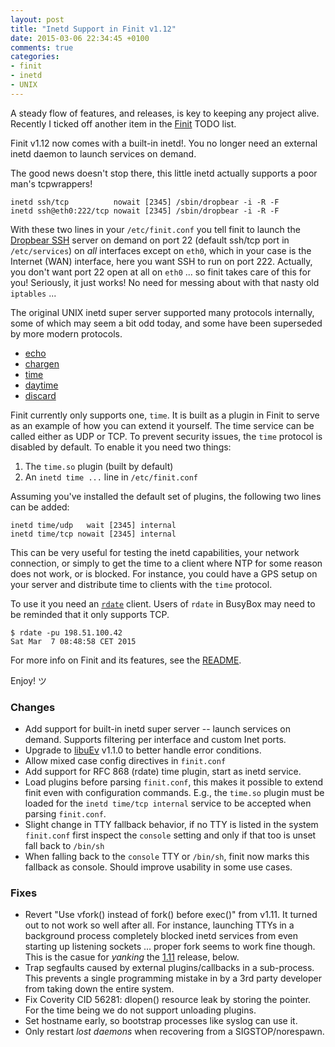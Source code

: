 ```yaml
---
layout: post
title: "Inetd Support in Finit v1.12"
date: 2015-03-06 22:34:45 +0100
comments: true
categories:
- finit
- inetd
- UNIX
---
```


A steady flow of features, and releases, is key to keeping any project
alive.  Recently I ticked off another item in the [Finit](/finit.html)
TODO list.

Finit v1.12 now comes with a built-in inetd!.  You no longer need an
external inetd daemon to launch services on demand.

The good news doesn't stop there, this little inetd actually supports a
poor man's tcpwrappers!

    inetd ssh/tcp          nowait [2345] /sbin/dropbear -i -R -F
    inetd ssh@eth0:222/tcp nowait [2345] /sbin/dropbear -i -R -F

With these two lines in your `/etc/finit.conf` you tell finit to launch
the [Dropbear SSH](https://matt.ucc.asn.au/dropbear/dropbear.html)
server on demand on port 22 (default ssh/tcp port in `/etc/services`) on
*all* interfaces except on `eth0`, which in your case is the Internet
(WAN) interface, here you want SSH to run on port 222.  Actually, you
don't want port 22 open at all on `eth0` ... so finit takes care of this
for you!  Seriously, it just works!  No need for messing about with that
nasty old `iptables` ...

The original UNIX inetd super server supported many protocols
internally, some of which may seem a bit odd today, and some have been
superseded by more modern protocols.

* [echo](http://en.wikipedia.org/wiki/Echo_Protocol)
* [chargen](http://en.wikipedia.org/wiki/Character_Generator_Protocol)
* [time](http://en.wikipedia.org/wiki/Time_Protocol)
* [daytime](http://en.wikipedia.org/wiki/Daytime_Protocol)
* [discard](http://en.wikipedia.org/wiki/Discard_Protocol)

Finit currently only supports one, `time`.  It is built as a plugin in
Finit to serve as an example of how you can extend it yourself.  The
time service can be called either as UDP or TCP.  To prevent security
issues, the `time` protocol is disabled by default.  To enable it you
need two things:

1. The `time.so` plugin (built by default)
2. An `inetd time ...` line in `/etc/finit.conf`

Assuming you've installed the default set of plugins, the following two
lines can be added:

    inetd time/udp   wait [2345] internal
	inetd time/tcp nowait [2345] internal

This can be very useful for testing the inetd capabilities, your network
connection, or simply to get the time to a client where NTP for some
reason does not work, or is blocked.  For instance, you could have a GPS
setup on your server and distribute time to clients with the `time`
protocol.

To use it you need an [`rdate`](http://www.aelius.com/njh/rdate/)
client.  Users of `rdate` in BusyBox may need to be reminded that it
only supports TCP.

    $ rdate -pu 198.51.100.42
	Sat Mar  7 08:48:58 CET 2015

For more info on Finit and its features, see the [README].

Enjoy! ツ

<!-- more -->

### Changes
* Add support for built-in inetd super server -- launch services on
  demand.  Supports filtering per interface and custom Inet ports.
* Upgrade to [libuEv] v1.1.0 to better handle error conditions.
* Allow mixed case config directives in `finit.conf`
* Add support for RFC 868 (rdate) time plugin, start as inetd service.
* Load plugins before parsing `finit.conf`, this makes it possible to
  extend finit even with configuration commands.  E.g., the `time.so`
  plugin must be loaded for the `inetd time/tcp internal` service to be
  accepted when parsing `finit.conf`.
* Slight change in TTY fallback behavior, if no TTY is listed in the
  system `finit.conf` first inspect the `console` setting and only if
  that too is unset fall back to `/bin/sh`
* When falling back to the `console` TTY or `/bin/sh`, finit now marks
  this fallback as console.  Should improve usability in some use cases.

### Fixes
* Revert "Use vfork() instead of fork() before exec()" from v1.11.  It
  turned out to not work so well after all.  For instance, launching
  TTYs in a background process completely blocked inetd services from
  even starting up listening sockets ... proper fork seems to work fine
  though.  This is the casue for *yanking* the [1.11] release, below.
* Trap segfaults caused by external plugins/callbacks in a sub-process.
  This prevents a single programming mistake in by a 3rd party developer
  from taking down the entire system.
* Fix Coverity CID 56281: dlopen() resource leak by storing the pointer.
  For the time being we do not support unloading plugins.
* Set hostname early, so bootstrap processes like syslog can use it.
* Only restart *lost daemons* when recovering from a SIGSTOP/norespawn.

[libuEv]: https://github.com/troglobit/libuev
[1.11]:   https://github.com/troglobit/finit/compare/1.10...1.11
[README]: https://github.com/troglobit/finit/blob/master/README.md
